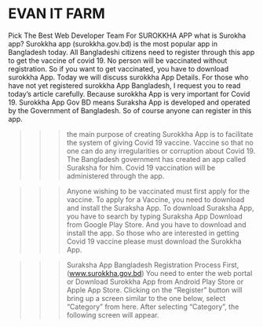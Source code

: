 # EVAN IT FARM
Pick The Best Web Developer Team For SUROKKHA APP
what is Surokha app?
Surokkha app (surokkha.gov.bd) is the most popular app in Bangladesh today. All Bangladeshi citizens need to register through this app to get the vaccine of covid 19. No person will be vaccinated without registration. So if you want to get vaccinated, you have to download surokkha App. Today we will discuss surokkha  App Details. For those who have not yet registered surokkha App Bangladesh, I request you to read today’s article carefully. Because surokkha App is very important for Covid 19. Surokkha App Gov BD means Suraksha App is developed and operated by the Government of Bangladesh. So of course anyone can register in this app.

>>>the main purpose of creating Surokkha App is to facilitate the system of giving Covid 19 vaccine. Vaccine so that no one can do any irregularities or corruption about Covid 19. The Bangladesh government has created an app called Suraksha for him. Covid 19 vaccination will be administered through the app.

>>>Anyone wishing to be vaccinated must first apply for the vaccine. To apply for a Vaccine, you need to download and install the Suraksha App. To download Suraksha App, you have to search by typing Suraksha App Download from Google Play Store. And you have to download and install the app. So those who are interested in getting Covid 19 vaccine please must download the Surokkha App.

>>>Suraksha App Bangladesh Registration Process
First, (www.surokkha.gov.bd) You need to enter the web portal or Download Surokkha App from Android Play Store or Apple App Store. Clicking on the “Register” button will bring up a screen similar to the one below, select “Category” from here. After selecting “Category”, the following screen will appear. 
